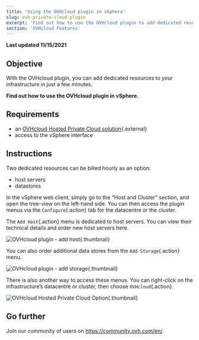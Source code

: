 ```yaml
---
title: 'Using the OVHcloud plugin in vSphere'
slug: ovh-private-cloud-plugin
excerpt: 'Find out how to use the OVHcloud plugin to add dedicated resources to your infrastructure'
section: 'OVHcloud Features'
---
```


**Last updated 11/15/2021**

## Objective

With the OVHcloud plugin, you can add dedicated resources to your infrastructure in just a few minutes.

**Find out how to use the OVHcloud plugin in vSphere.**

## Requirements

- an [OVHcloud Hosted Private Cloud solution](https://www.ovhcloud.com/en-sg/enterprise/products/hosted-private-cloud/){.external}
- access to the vSphere interface

## Instructions

Two dedicated resources can be billed hourly as an option:

- host servers
- datastores

In the vSphere web client, simply go to the "Host and Cluster" section, and open the tree-view on the left-hand side. You can then access the plugin menus via the `Configure`{.action} tab for the datacentre or the cluster.

The `Add Host`{.action} menu is dedicated to host servers. You can view their technical details and order new host servers here.

![OVHcloud plugin - add host](images/Plugin01.jpg){.thumbnail}

You can also order additional data stores from the `Add Storage`{.action} menu.

![OVHcloud plugin - add storage](images/Plugin02.jpg){.thumbnail}

There is also another way to access these menus. You can right-click on the infrastructure’s datacentre or cluster, then choose `OVHcloud`{.action}.

![OVHcloud Hosted Private Cloud Option](images/Plugin03.jpg){.thumbnail}

## Go further

Join our community of users on <https://community.ovh.com/en/>.
